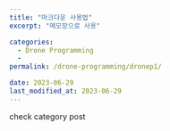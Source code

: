 ```yaml
---
title: "마크다운 사용법"
excerpt: "메모장으로 사용"

categories:
  - Drone Programming
  - 
permalink: /drone-programming/dronep1/

date: 2023-06-29
last_modified_at: 2023-06-29
---
```


check category post
